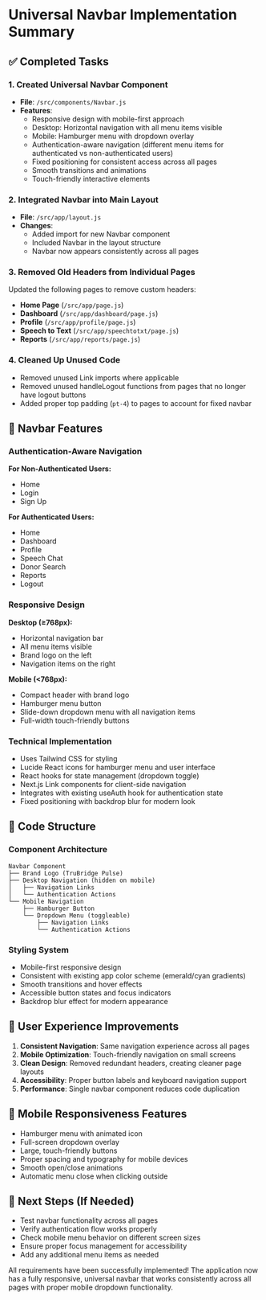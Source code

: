 # Universal Navbar Implementation Summary

## ✅ Completed Tasks

### 1. Created Universal Navbar Component
- **File**: `/src/components/Navbar.js`
- **Features**:
  - Responsive design with mobile-first approach
  - Desktop: Horizontal navigation with all menu items visible
  - Mobile: Hamburger menu with dropdown overlay
  - Authentication-aware navigation (different menu items for authenticated vs non-authenticated users)
  - Fixed positioning for consistent access across all pages
  - Smooth transitions and animations
  - Touch-friendly interactive elements

### 2. Integrated Navbar into Main Layout
- **File**: `/src/app/layout.js`
- **Changes**:
  - Added import for new Navbar component
  - Included Navbar in the layout structure
  - Navbar now appears consistently across all pages

### 3. Removed Old Headers from Individual Pages
Updated the following pages to remove custom headers:
- **Home Page** (`/src/app/page.js`)
- **Dashboard** (`/src/app/dashboard/page.js`)
- **Profile** (`/src/app/profile/page.js`)
- **Speech to Text** (`/src/app/speechtotxt/page.js`)
- **Reports** (`/src/app/reports/page.js`)

### 4. Cleaned Up Unused Code
- Removed unused Link imports where applicable
- Removed unused handleLogout functions from pages that no longer have logout buttons
- Added proper top padding (`pt-4`) to pages to account for fixed navbar

## 🎯 Navbar Features

### Authentication-Aware Navigation
**For Non-Authenticated Users:**
- Home
- Login
- Sign Up

**For Authenticated Users:**
- Home
- Dashboard
- Profile
- Speech Chat
- Donor Search
- Reports
- Logout

### Responsive Design
**Desktop (≥768px):**
- Horizontal navigation bar
- All menu items visible
- Brand logo on the left
- Navigation items on the right

**Mobile (<768px):**
- Compact header with brand logo
- Hamburger menu button
- Slide-down dropdown menu with all navigation items
- Full-width touch-friendly buttons

### Technical Implementation
- Uses Tailwind CSS for styling
- Lucide React icons for hamburger menu and user interface
- React hooks for state management (dropdown toggle)
- Next.js Link components for client-side navigation
- Integrates with existing useAuth hook for authentication state
- Fixed positioning with backdrop blur for modern look

## 🔧 Code Structure

### Component Architecture
```
Navbar Component
├── Brand Logo (TruBridge Pulse)
├── Desktop Navigation (hidden on mobile)
│   ├── Navigation Links
│   └── Authentication Actions
└── Mobile Navigation
    ├── Hamburger Button
    └── Dropdown Menu (toggleable)
        ├── Navigation Links
        └── Authentication Actions
```

### Styling System
- Mobile-first responsive design
- Consistent with existing app color scheme (emerald/cyan gradients)
- Smooth transitions and hover effects
- Accessible button states and focus indicators
- Backdrop blur effect for modern appearance

## 🚀 User Experience Improvements

1. **Consistent Navigation**: Same navigation experience across all pages
2. **Mobile Optimization**: Touch-friendly navigation on small screens
3. **Clean Design**: Removed redundant headers, creating cleaner page layouts
4. **Accessibility**: Proper button labels and keyboard navigation support
5. **Performance**: Single navbar component reduces code duplication

## 📱 Mobile Responsiveness Features

- Hamburger menu with animated icon
- Full-screen dropdown overlay
- Large, touch-friendly buttons
- Proper spacing and typography for mobile devices
- Smooth open/close animations
- Automatic menu close when clicking outside

## 🔄 Next Steps (If Needed)

- Test navbar functionality across all pages
- Verify authentication flow works properly
- Check mobile menu behavior on different screen sizes
- Ensure proper focus management for accessibility
- Add any additional menu items as needed

All requirements have been successfully implemented! The application now has a fully responsive, universal navbar that works consistently across all pages with proper mobile dropdown functionality.
